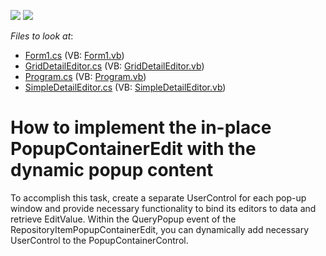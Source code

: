 <!-- default badges list -->
[![](https://img.shields.io/badge/Open_in_DevExpress_Support_Center-FF7200?style=flat-square&logo=DevExpress&logoColor=white)](https://supportcenter.devexpress.com/ticket/details/E1305)
[![](https://img.shields.io/badge/📖_How_to_use_DevExpress_Examples-e9f6fc?style=flat-square)](https://docs.devexpress.com/GeneralInformation/403183)
<!-- default badges end -->
<!-- default file list -->
*Files to look at*:

* [Form1.cs](./CS/Q148684/Form1.cs) (VB: [Form1.vb](./VB/Q148684/Form1.vb))
* [GridDetailEditor.cs](./CS/Q148684/GridDetailEditor.cs) (VB: [GridDetailEditor.vb](./VB/Q148684/GridDetailEditor.vb))
* [Program.cs](./CS/Q148684/Program.cs) (VB: [Program.vb](./VB/Q148684/Program.vb))
* [SimpleDetailEditor.cs](./CS/Q148684/SimpleDetailEditor.cs) (VB: [SimpleDetailEditor.vb](./VB/Q148684/SimpleDetailEditor.vb))
<!-- default file list end -->
# How to implement the in-place PopupContainerEdit with the dynamic popup content


<p>To accomplish this task, create a separate UserControl for each pop-up window and provide necessary functionality to bind its editors to data and retrieve EditValue. Within the QueryPopup event of the RepositoryItemPopupContainerEdit, you can dynamically add necessary UserControl to the PopupContainerControl.</p>

<br/>


